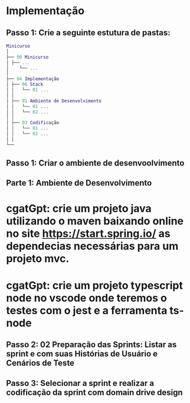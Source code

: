 # Implementação

## Passo 1: Crie a seguinte estutura de pastas:

```lua
Minicurso
│
├── 00 Minicurso
│ ├── ...
│    └── ...
│
├── 04 Implementação
│ ├── 00 Stack
│ │   └── 01 ...
│ │
│ ├── 01 Ambiente de Desenvolvimento
│ │   └── 01 ...
│ │   └── 02 ...
│ │
│ ├── 03 Codificação
│ │   └── 01 ...
│ │   └── 02 ...
│ │
└──
```

## Passo 1: Criar o ambiente de desenvoolvimento

## Parte 1: Ambiente de Desenvolvimento

# cgatGpt: crie um projeto java utilizando o maven baixando online no site https://start.spring.io/ as dependecias necessárias para um projeto mvc.

# cgatGpt: crie um projeto typescript node no vscode onde teremos o testes com o jest e a ferramenta ts-node

## Passo 2: 02 Preparação das Sprints: Listar as sprint e com suas Histórias de Usuário e Cenários de Teste

## Passo 3: Selecionar a sprint e realizar a codificação da sprint com domain drive design
